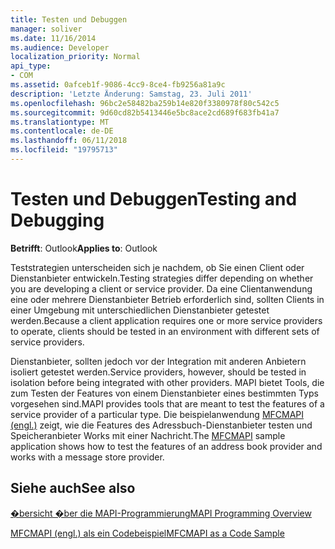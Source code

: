 ```yaml
---
title: Testen und Debuggen
manager: soliver
ms.date: 11/16/2014
ms.audience: Developer
localization_priority: Normal
api_type:
- COM
ms.assetid: 0afceb1f-9086-4cc9-8ce4-fb9256a81a9c
description: 'Letzte Änderung: Samstag, 23. Juli 2011'
ms.openlocfilehash: 96bc2e58482ba259b14e820f3380978f80c542c5
ms.sourcegitcommit: 9d60cd82b5413446e5bc8ace2cd689f683fb41a7
ms.translationtype: MT
ms.contentlocale: de-DE
ms.lasthandoff: 06/11/2018
ms.locfileid: "19795713"
---
```

# <a name="testing-and-debugging"></a><span data-ttu-id="61d6a-103">Testen und Debuggen</span><span class="sxs-lookup"><span data-stu-id="61d6a-103">Testing and Debugging</span></span>

  
  
<span data-ttu-id="61d6a-104">**Betrifft**: Outlook</span><span class="sxs-lookup"><span data-stu-id="61d6a-104">**Applies to**: Outlook</span></span> 
  
<span data-ttu-id="61d6a-105">Teststrategien unterscheiden sich je nachdem, ob Sie einen Client oder Dienstanbieter entwickeln.</span><span class="sxs-lookup"><span data-stu-id="61d6a-105">Testing strategies differ depending on whether you are developing a client or service provider.</span></span> <span data-ttu-id="61d6a-106">Da eine Clientanwendung eine oder mehrere Dienstanbieter Betrieb erforderlich sind, sollten Clients in einer Umgebung mit unterschiedlichen Dienstanbieter getestet werden.</span><span class="sxs-lookup"><span data-stu-id="61d6a-106">Because a client application requires one or more service providers to operate, clients should be tested in an environment with different sets of service providers.</span></span>
  
<span data-ttu-id="61d6a-107">Dienstanbieter, sollten jedoch vor der Integration mit anderen Anbietern isoliert getestet werden.</span><span class="sxs-lookup"><span data-stu-id="61d6a-107">Service providers, however, should be tested in isolation before being integrated with other providers.</span></span> <span data-ttu-id="61d6a-108">MAPI bietet Tools, die zum Testen der Features von einem Dienstanbieter eines bestimmten Typs vorgesehen sind.</span><span class="sxs-lookup"><span data-stu-id="61d6a-108">MAPI provides tools that are meant to test the features of a service provider of a particular type.</span></span> <span data-ttu-id="61d6a-109">Die beispielanwendung [MFCMAPI (engl.)](http://go.microsoft.com/fwlink/?LinkId=124154) zeigt, wie die Features des Adressbuch-Dienstanbieter testen und Speicheranbieter Works mit einer Nachricht.</span><span class="sxs-lookup"><span data-stu-id="61d6a-109">The [MFCMAPI](http://go.microsoft.com/fwlink/?LinkId=124154) sample application shows how to test the features of an address book provider and works with a message store provider.</span></span> 
  
## <a name="see-also"></a><span data-ttu-id="61d6a-110">Siehe auch</span><span class="sxs-lookup"><span data-stu-id="61d6a-110">See also</span></span>



[<span data-ttu-id="61d6a-111">�bersicht �ber die MAPI-Programmierung</span><span class="sxs-lookup"><span data-stu-id="61d6a-111">MAPI Programming Overview</span></span>](mapi-programming-overview.md)
  
[<span data-ttu-id="61d6a-112">MFCMAPI (engl.) als ein Codebeispiel</span><span class="sxs-lookup"><span data-stu-id="61d6a-112">MFCMAPI as a Code Sample</span></span>](mfcmapi-as-a-code-sample.md)


